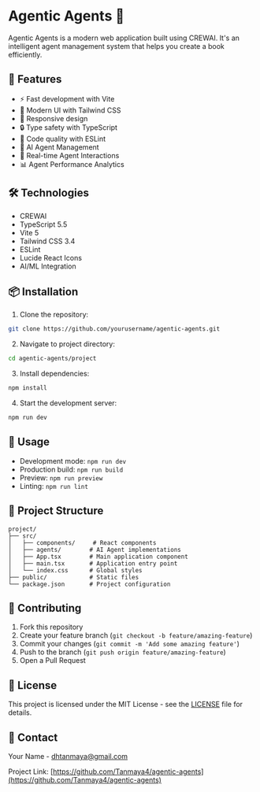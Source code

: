 # Agentic Agents 🤖

Agentic Agents is a modern web application built using CREWAI. It's an intelligent agent management system that helps you create a book efficiently.

## 🚀 Features

- ⚡️ Fast development with Vite
- 🎨 Modern UI with Tailwind CSS
- 📱 Responsive design
- 🔒 Type safety with TypeScript
- 🧹 Code quality with ESLint
- 🤖 AI Agent Management
- 🔄 Real-time Agent Interactions
- 📊 Agent Performance Analytics

## 🛠️ Technologies

- CREWAI
- TypeScript 5.5
- Vite 5
- Tailwind CSS 3.4
- ESLint
- Lucide React Icons
- AI/ML Integration

## 📦 Installation

1. Clone the repository:
```bash
git clone https://github.com/yourusername/agentic-agents.git
```

2. Navigate to project directory:
```bash
cd agentic-agents/project
```

3. Install dependencies:
```bash
npm install
```

4. Start the development server:
```bash
npm run dev
```

## 🚀 Usage

- Development mode: `npm run dev`
- Production build: `npm run build`
- Preview: `npm run preview`
- Linting: `npm run lint`

## 📁 Project Structure

```
project/
├── src/
│   ├── components/     # React components
│   ├── agents/        # AI Agent implementations
│   ├── App.tsx        # Main application component
│   ├── main.tsx       # Application entry point
│   └── index.css      # Global styles
├── public/            # Static files
└── package.json       # Project configuration
```

## 🤝 Contributing

1. Fork this repository
2. Create your feature branch (`git checkout -b feature/amazing-feature`)
3. Commit your changes (`git commit -m 'Add some amazing feature'`)
4. Push to the branch (`git push origin feature/amazing-feature`)
5. Open a Pull Request

## 📝 License

This project is licensed under the MIT License - see the [LICENSE](LICENSE) file for details.

## 👥 Contact

Your Name - dhtanmaya@gmail.com

Project Link: [https://github.com/Tanmaya4/agentic-agents](https://github.com/Tanmaya4/agentic-agents)
